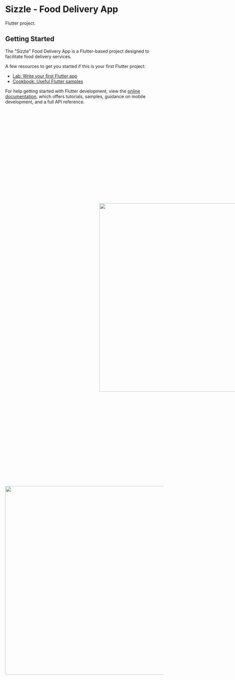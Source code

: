 # Sizzle - Food Delivery App

Flutter project.

## Getting Started

The "Sizzle" Food Delivery App is a Flutter-based project designed to facilitate food delivery services. 

A few resources to get you started if this is your first Flutter project:

- [Lab: Write your first Flutter app](https://docs.flutter.dev/get-started/codelab)
- [Cookbook: Useful Flutter samples](https://docs.flutter.dev/cookbook)

For help getting started with Flutter development, view the
[online documentation](https://docs.flutter.dev/), which offers tutorials,
samples, guidance on mobile development, and a full API reference.


<img src="https://github.com/Ankit-OO7/Food-Delivery-App-Sizzle/assets/135164319/25545f31-b6ba-45a2-a6b8-bb39542e39e5" height=600 style="margin: 300px;">
<img src="https://github.com/Ankit-OO7/Food-Delivery-App-Sizzle/assets/135164319/ba45081b-aeec-4c71-be03-919fa8216756" height=600>

